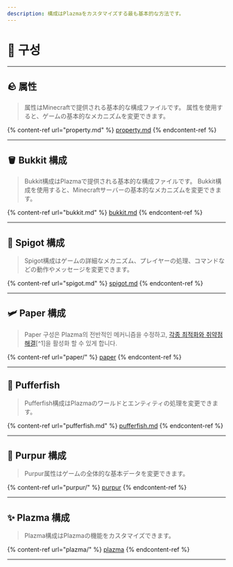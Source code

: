 ```yaml
---
description: 構成はPlazmaをカスタマイズする最も基本的な方法です。
---
```


# 🧾 구성

***

## 🪨 属性 <a href="#id-1" id="id-1"></a>

> 属性はMinecraftで提供される基本的な構成ファイルです。 属性を使用すると、ゲームの基本的なメカニズムを変更できます。

{% content-ref url="property.md" %}
[property.md](property.md)
{% endcontent-ref %}

***

## 🪣 Bukkit 構成 <a href="#id-2" id="id-2"></a>

> Bukkit構成はPlazmaで提供される基本的な構成ファイルです。 Bukkit構成を使用すると、Minecraftサーバーの基本的なメカニズムを変更できます。

{% content-ref url="bukkit.md" %}
[bukkit.md](bukkit.md)
{% endcontent-ref %}

***

## 🚰 Spigot 構成 <a href="#id-3" id="id-3"></a>

> Spigot構成はゲームの詳細なメカニズム、プレイヤーの処理、コマンドなどの動作やメッセージを変更できます。

{% content-ref url="spigot.md" %}
[spigot.md](spigot.md)
{% endcontent-ref %}

***

## 🛩️ Paper 構成 <a href="#id-4" id="id-4"></a>

> Paper 구성은 Plazma의 전반적인 메커니즘을 수정하고, [각종 최적화와 취약점 해결](./#user-content-fn-1)\[^1]을 활성화 할 수 있게 합니다.

{% content-ref url="paper/" %}
[paper](paper/)
{% endcontent-ref %}

***

## 🐡 Pufferfish <a href="#id-6" id="id-6"></a>

> Pufferfish構成はPlazmaのワールドとエンティティの処理を変更できます。

{% content-ref url="pufferfish.md" %}
[pufferfish.md](pufferfish.md)
{% endcontent-ref %}

***

## 🦑 Purpur 構成 <a href="#id-7" id="id-7"></a>

> Purpur属性はゲームの全体的な基本データを変更できます。

{% content-ref url="purpur/" %}
[purpur](purpur/)
{% endcontent-ref %}

***

## ✨ Plazma 構成 <a href="#id-8" id="id-8"></a>

> Plazma構成はPlazmaの機能をカスタマイズできます。

{% content-ref url="plazma/" %}
[plazma](plazma/)
{% endcontent-ref %}

***
